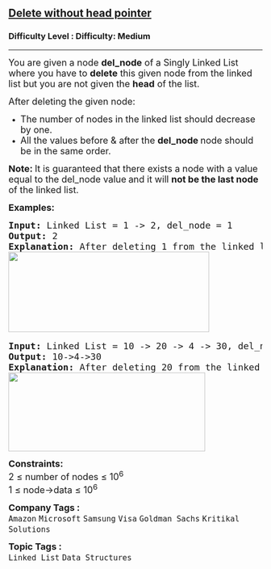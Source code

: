 <h2><a href="https://www.geeksforgeeks.org/problems/delete-without-head-pointer/1?page=1&category=Linked%20List&status=unsolved&sortBy=submissions">Delete without head pointer</a></h2><h3>Difficulty Level : Difficulty: Medium</h3><hr><div class="problems_problem_content__Xm_eO"><p><span style="font-size: 18px;">You are given a node <strong>del_node</strong> of a Singly Linked List where you have to <strong>delete</strong> this&nbsp;given node from the linked list but you are not given the <strong>head</strong> of the list.</span></p>
<p><span style="font-size: 18px;">After deleting the given node:</span></p>
<ul>
<li><span style="font-size: 18px;">The number of nodes in the linked list should decrease by one.</span></li>
<li><span style="font-size: 18px;">All the values before &amp; after the <strong>del_node </strong>node should be in the same order.</span></li>
</ul>
<p><span style="font-size: 18px;"><strong>Note: </strong></span><span style="font-size: 18px;">It is guaranteed that there exists a node with a value equal to the del_node value<strong> </strong>and it will <strong>not be the last node</strong> of the linked list.</span></p>
<p><span style="font-size: 18px;"><strong>Examples:</strong></span></p>
<pre><span style="font-size: 18px;"><strong>Input: </strong>Linked List = 1 -&gt; 2, del_node = 1
<strong>Output: </strong></span><span style="font-size: 18px;">2<strong>
Explanation: </strong>After deleting 1 from the linked list, we have remaining nodes as 2.<br></span><img src="https://media.geeksforgeeks.org/img-practice/prod/addEditProblem/700161/Web/Other/blobid0_1724435615.png" width="398" height="159"> </pre>
<pre><span style="font-size: 18px;"><strong>Input: </strong>Linked List = 10 -&gt; 20 -&gt; 4 -&gt; 30, del_node = 20
<strong>Output: </strong>10-&gt;4-&gt;30<strong>
Explanation: </strong>After deleting 20 from the linked list, we have remaining nodes as 10, 4, 30.<br><img src="https://media.geeksforgeeks.org/img-practice/prod/addEditProblem/700161/Web/Other/blobid1_1724435635.png" width="390" height="156"><br></span></pre>
<p><span style="font-size: 18px;"><strong>Constraints:</strong><br>2 ≤ number of nodes ≤ 10<sup>6&nbsp;</sup>&nbsp;<br>1 ≤ node-&gt;data ≤ 10<sup>6</sup><br></span></p></div><p><span style=font-size:18px><strong>Company Tags : </strong><br><code>Amazon</code>&nbsp;<code>Microsoft</code>&nbsp;<code>Samsung</code>&nbsp;<code>Visa</code>&nbsp;<code>Goldman Sachs</code>&nbsp;<code>Kritikal Solutions</code>&nbsp;<br><p><span style=font-size:18px><strong>Topic Tags : </strong><br><code>Linked List</code>&nbsp;<code>Data Structures</code>&nbsp;